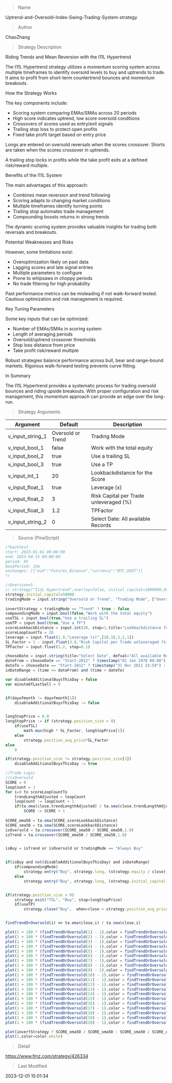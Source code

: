 
> Name

Uptrend-and-Oversold-Index-Swing-Trading-System-strategy

> Author

ChaoZhang

> Strategy Description


Riding Trends and Mean Reversion with the I11L Hypertrend 

The I11L Hypertrend strategy utilizes a momentum scoring system across multiple timeframes to identify oversold levels to buy and uptrends to trade. It aims to profit from short-term countertrend bounces and momentum breakouts.

How the Strategy Works

The key components include:

- Scoring system comparing EMAs/SMAs across 20 periods 
- High score indicates uptrend, low score oversold conditions
- Crossovers of scores used as entry/exit signals
- Trailing stop loss to protect open profits
- Fixed take profit target based on entry price

Longs are entered on oversold reversals when the scores crossover. Shorts are taken when the scores crossover in uptrends. 

A trailing stop locks in profits while the take profit exits at a defined risk/reward multiple.

Benefits of the I11L System

The main advantages of this approach:

- Combines mean reversion and trend following
- Scoring adapts to changing market conditions
- Multiple timeframes identify turning points
- Trailing stop automates trade management
- Compounding boosts returns in strong trends

The dynamic scoring system provides valuable insights for trading both reversals and breakouts.

Potential Weaknesses and Risks

However, some limitations exist:

- Overoptimization likely on past data
- Lagging scores and late signal entries 
- Multiple parameters to configure
- Prone to whipsaws in choppy periods
- No trade filtering for high probability

Past performance metrics can be misleading if not walk-forward tested. Cautious optimization and risk management is required.

Key Tuning Parameters

Some key inputs that can be optimized:

- Number of EMAs/SMAs in scoring system
- Length of averaging periods
- Oversold/uptrend crossover thresholds
- Stop loss distance from price
- Take profit risk/reward multiple

Robust strategies balance performance across bull, bear and range-bound markets. Rigorous walk-forward testing prevents curve fitting.

In Summary

The I11L Hypertrend provides a systematic process for trading oversold bounces and riding upside breakouts. With proper configuration and risk management, this momentum approach can provide an edge over the long-run.



> Strategy Arguments



|Argument|Default|Description|
|----|----|----|
|v_input_string_1|Oversold or Trend|Trading Mode|
|v_input_bool_1|false|Work with the total equity|
|v_input_bool_2|true|Use a trailing SL|
|v_input_bool_3|true|Use a TP|
|v_input_int_1|20|Lookbackdistance for the Score|
|v_input_float_1|true|Leverage (x)|
|v_input_float_2|3|Risk Capital per Trade unleveraged (%)|
|v_input_float_3|1.2|TPFactor|
|v_input_string_2|0|Select Date: All available Records|2012-Now|Start-2012|


> Source (PineScript)

``` javascript
/*backtest
start: 2023-01-01 00:00:00
end: 2023-04-15 00:00:00
period: 8h
basePeriod: 15m
exchanges: [{"eid":"Futures_Binance","currency":"BTC_USDT"}]
*/

//@version=5
// strategy("I11L Hypertrend",overlay=false, initial_capital=1000000,default_qty_value=1000000,default_qty_type=strategy.cash,commission_type=strategy.commission.percent,commission_value=0.00)
strategy.initial_capital=50000
tradingMode = input.string("Oversold or Trend", "Trading Mode", ["Oversold or Trend", "Always Buy"], tooltip="Choose the Trading Mode by trying Both in your Backtesting. I use it if one is far better then the other one.")
 
invertStrategy = tradingMode == "Trend" ? true : false
compoundingMode = input.bool(false,"Work with the total equity")
useTSL = input.bool(true,"Use a trailing SL")
useTP = input.bool(true,"Use a TP")
scoreLookbackDistance = input.int(20, step=1,title="Lookbackdistance for the Score")
scoreLoopCountTo = 20
leverage = input.float(1.0,"Leverage (x)",[20,10,5,2,1])
SL_Factor = 1 - input.float(3.0,"Risk Capital per Trade unleveraged (%)", minval=0.1, maxval=100, step=0.25) / 100 / leverage
TPFactor = input.float(1.2, step=0.1)

chooseDate = input.string(title="Select Date", defval="All available Records", options=["Start-2012","2012-Now","All available Records"],tooltip="Seperation works best for 8hr cfd markets, you might want to finetune your Settings in the past and see if the future results (2010 to now) are better then random")
dateFrom = chooseDate == "Start-2012" ? timestamp("01 Jan 1970 00:00") : chooseDate == "2012-Now" ? timestamp("01 Jan 2012 00:00") : timestamp("01 Jan 1970 00:00")
dateTo = chooseDate == "Start-2012" ? timestamp("31 Dec 2011 23:59") : chooseDate == "2012-Now" ? timestamp("31 Dec 2170 23:59") : timestamp("31 Dec 2170 23:59")
inDateRange = (time >= dateFrom) and (time < dateTo)

var disableAdditionalBuysThisDay = false
var minuteOfLastSell = 0


if(dayofmonth != dayofmonth[1])
    disableAdditionalBuysThisDay := false


longStopPrice = 0.0
longStopPrice := if (strategy.position_size > 0)
    if(useTSL)
        math.max(high * SL_Factor, longStopPrice[1])
    else
        strategy.position_avg_price*SL_Factor
else
    0

if(strategy.position_size != strategy.position_size[1])
    disableAdditionalBuysThisDay := true

//Trade Logic
//isOversold
SCORE = 0
loopCount = 1
for i=0 to scoreLoopCountTo
    trendLengthAdjusted = loopCount
    loopCount := loopCount + 1 
    if(ta.ema(close,trendLengthAdjusted) / ta.sma(close,trendLengthAdjusted) > 1)
        SCORE := SCORE + 1
 
SCORE_ema50 = ta.ema(SCORE,scoreLookbackDistance)
SCORE_sma50 = ta.sma(SCORE,scoreLookbackDistance)
isOversold = ta.crossover(SCORE_sma50 / SCORE_ema50,1.0)
isTrend = ta.crossover(SCORE_ema50 / SCORE_sma50,1.0)


isBuy = isTrend or isOversold or tradingMode == "Always Buy"


if(isBuy and not(disableAdditionalBuysThisDay) and inDateRange)
    if(compoundingMode)
        strategy.entry("Buy", strategy.long, (strategy.equity / close) * leverage)
    else
        strategy.entry("Buy", strategy.long, (strategy.initial_capital / close) * leverage)


if(strategy.position_size > 0)
    strategy.exit("TSL", "Buy", stop=longStopPrice)
    if(useTP) 
        strategy.close("Buy",  when=close > strategy.position_avg_price * (1 + (1 - SL_Factor) * TPFactor), comment="TP")


findTrendOrOversold(i) => ta.ema(close,i) / ta.sma(close,i)

plot(1 + 100 * (findTrendOrOversold(1) - 1),color = findTrendOrOversold(1) > 1 ? #6efa7b44 : #ff222244)
plot(1 + 100 * (findTrendOrOversold(2) - 1),color = findTrendOrOversold(2) > 1 ? #73fa7a44 : #ff302244)
plot(1 + 100 * (findTrendOrOversold(3) - 1),color = findTrendOrOversold(3) > 1 ? #78fb7944 : #ff3a2244)
plot(1 + 100 * (findTrendOrOversold(4) - 1),color = findTrendOrOversold(4) > 1 ? #7cfb7844 : #ff432244)
plot(1 + 100 * (findTrendOrOversold(5) - 1),color = findTrendOrOversold(5) > 1 ? #81fb7744 : #ff4b2244)
plot(1 + 100 * (findTrendOrOversold(6) - 1),color = findTrendOrOversold(6) > 1 ? #85fc7644 : #ff522344)
plot(1 + 100 * (findTrendOrOversold(7) - 1),color = findTrendOrOversold(7) > 1 ? #89fc7644 : #fe592444)
plot(1 + 100 * (findTrendOrOversold(8) - 1),color = findTrendOrOversold(8) > 1 ? #8dfc7544 : #fe602544)
plot(1 + 100 * (findTrendOrOversold(9) - 1),color = findTrendOrOversold(9) > 1 ? #91fc7444 : #fe662744)
plot(1 + 100 * (findTrendOrOversold(10) - 1),color = findTrendOrOversold(10) > 1 ? #95fd7344 : #fe6b2944)
plot(1 + 100 * (findTrendOrOversold(11) - 1),color = findTrendOrOversold(11) > 1 ? #99fd7344 : #fd712b44)
plot(1 + 100 * (findTrendOrOversold(12) - 1),color = findTrendOrOversold(12) > 1 ? #9dfd7244 : #fd762d44)
plot(1 + 100 * (findTrendOrOversold(13) - 1),color = findTrendOrOversold(13) > 1 ? #a1fd7144 : #fd7b3044)
plot(1 + 100 * (findTrendOrOversold(14) - 1),color = findTrendOrOversold(14) > 1 ? #a4fe7144 : #fd803244)
plot(1 + 100 * (findTrendOrOversold(15) - 1),color = findTrendOrOversold(15) > 1 ? #a8fe7044 : #fc853544)
plot(1 + 100 * (findTrendOrOversold(16) - 1),color = findTrendOrOversold(16) > 1 ? #abfe7044 : #fc8a3944)
plot(1 + 100 * (findTrendOrOversold(17) - 1),color = findTrendOrOversold(17) > 1 ? #affe6f44 : #fc8f3c44)
plot(1 + 100 * (findTrendOrOversold(18) - 1),color = findTrendOrOversold(18) > 1 ? #b2ff6f44 : #fc933f44)
plot(1 + 100 * (findTrendOrOversold(19) - 1),color = findTrendOrOversold(19) > 1 ? #b6ff6e44 : #fb984344)
plot(1 + 100 * (findTrendOrOversold(20) - 1),color = findTrendOrOversold(20) > 1 ? #b9ff6e44 : #fb9c4744) 

plot(invertStrategy ? SCORE_ema50 / SCORE_sma50 : SCORE_sma50 / SCORE_ema50, color=(invertStrategy and isTrend) or (not(invertStrategy) and isOversold) ? color.green : color.gray, linewidth=2)
plot(1,color=color.white)
```

> Detail

https://www.fmz.com/strategy/426334

> Last Modified

2023-12-01 15:01:34
